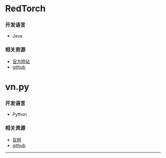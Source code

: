 # RedTorch
### 开发语言
- Java

### 相关资源
- [官方网站](http://redtorch.io/)
- [github](https://github.com/sun0x00/redtorch)

# vn.py
### 开发语言
- Python

### 相关资源
- [官网](https://www.vnpy.com/)
- [github](https://github.com/vnpy/vnpy)
---